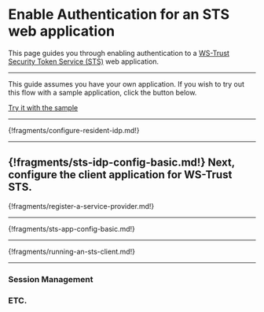 # Enable Authentication for an STS web application

This page guides you through enabling authentication to a [WS-Trust Security Token Service (STS)](insertlink) web application. 

---

This guide assumes you have your own application. If you wish to try out this flow with a sample application, click the button below. 

<a class="samplebtn_a" href="../../../samples/regular-webapp-sts-sample" target="_blank" rel="nofollow noopener">Try it with the sample</a>

----

{!fragments/configure-resident-idp.md!}

----

{!fragments/sts-idp-config-basic.md!}
Next, configure the client application for WS-Trust STS.
----

{!fragments/register-a-service-provider.md!}

----

{!fragments/sts-app-config-basic.md!}

----

{!fragments/running-an-sts-client.md!}

----

### Session Management

### ETC.

